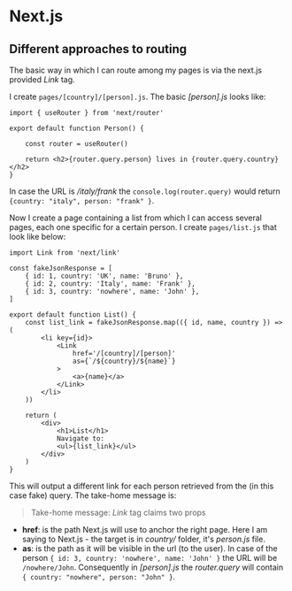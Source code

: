 # Next.js

## Different approaches to routing

The basic way in which I can route among my pages is via the next.js provided _Link_ tag.

I create `pages/[country]/[person].js`. The basic _[person].js_ looks like:

```
import { useRouter } from 'next/router'

export default function Person() {

    const router = useRouter()

    return <h2>{router.query.person} lives in {router.query.country}</h2>
}
```

In case the URL is _/italy/frank_ the `console.log(router.query)` would return `{country: "italy", person: "frank" }`.

Now I create a page containing a list from which I can access several pages, each one specific for a certain person. I create `pages/list.js` that look like below:

```
import Link from 'next/link'

const fakeJsonResponse = [
	{ id: 1, country: 'UK', name: 'Bruno' },
	{ id: 2, country: 'Italy', name: 'Frank' },
	{ id: 3, country: 'nowhere', name: 'John' },
]

export default function List() {
	const list_link = fakeJsonResponse.map(({ id, name, country }) => (
		<li key={id}>
			<Link
                href='/[country]/[person]'
                as={`/${country}/${name}`}
            >
				<a>{name}</a>
			</Link>
		</li>
	))

	return (
		<div>
			<h1>List</h1>
			Navigate to:
			<ul>{list_link}</ul>
		</div>
	)
}
```

This will output a different link for each person retrieved from the (in this case fake) query. The take-home message is:

> Take-home message: _Link_ tag claims two props

- **href**: is the path Next.js will use to anchor the right page. Here I am saying to Next.js - the target is in _country/_ folder, it's _person.js_ file.
- **as**: is the path as it will be visible in the url (to the user). In case of the person `{ id: 3, country: 'nowhere', name: 'John' }` the URL will be `/nowhere/John`. Consequently in _[person].js_ the _router.query_ will contain `{ country: "nowhere", person: "John" }`.
